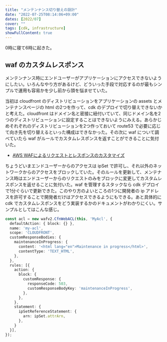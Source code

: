 ```yaml
---
title: "メンテンナンス切り替えの設計"
date: "2022-07-25T08:14:06+09:00"
dates: [2022/07]
cover: ""
tags: [cdk, infrastructure]
showFullContent: true
---
```


0時に寝て6時に起きた。

## waf のカスタムレスポンス

メンテンナンス時にエンドユーザーがアプリケーションにアクセスできないようにしたい。いろんなやり方があるけど、どういった手段で対応するのが最もシンプルで運用も容易かを少し前から頭を悩ませていた。

当初は cloudfront のディストリビューションをアプリケーションの assets とメンテナンスページの html の2つを作って、cdk のデプロイで切り替えできないかと考えた。cloudfront はドメイン名と密接に紐付いていて、同じドメイン名を2つのディストリビューションに設定することはできないようにみえる。あらかじめそれぞれのディストリビューションを2つ作っておいて route53 で必要に応じて向き先を切り替えるといった構成はできなかった。その次に waf について調べていたら waf がルールでカスタムレスポンスを返すことができることに気付いた。

* [AWS WAFによるリクエストとレスポンスのカスタマイズ](https://aws.amazon.com/jp/blogs/news/customize-requests-and-responses-with-aws-waf/)

ちょうどいまエンドユーザーからのアクセスは ipSet で許可し、それ以外のネットワークからのアクセスをブロックしていた。そのルールを更新して、メンテナンス時はエンドユーザーからのリクエストのみをブロックに変更してカスタムレスポンスを返せることに気付いた。waf を管理するスタックなら cdk デプロイで1分ぐらいで更新できた。このやり方のよいところの1つに開発者の ip アドレスを許可することで開発者だけはアクセスできるようにもできる。あと具体的に cdk でカスタムレスポンスをどう実装するかのドキュメントがわかりにくい。サンプルとしてはこんな感じ。

```typescript
const acl = new wafv2.CfnWebACL(this, 'MyAcl', {
  defaultAction: { block: {} },
  name: 'my-acl',
  scope: 'CLOUDFRONT',
  customResponseBodies: {
    maintenanceInProgress: {
      content: '<html lang="en">Maintenance in progress</html>',
      contentType: 'TEXT_HTML',
    },
  },
  rules: [{
    action: { 
      block: {
        customResponse: {
          responseCode: 503,
          customResponseBodyKey: 'maintenanceInProgress',
        },
      },
    },
    statement: {
      ipSetReferenceStatement: {
        arn: ipSet.attrArn,
      },
    }
  }],
});
```
